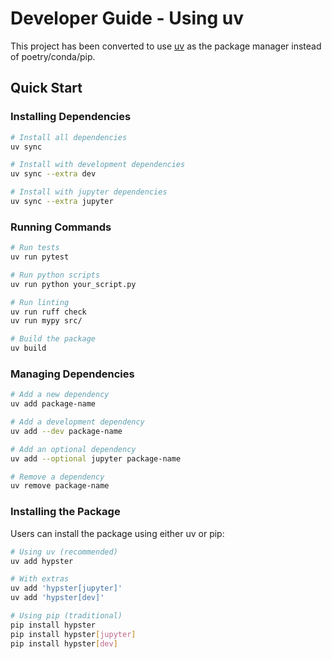 # Developer Guide - Using uv

This project has been converted to use [uv](https://docs.astral.sh/uv/) as the package manager instead of poetry/conda/pip.

## Quick Start

### Installing Dependencies

```bash
# Install all dependencies
uv sync

# Install with development dependencies
uv sync --extra dev

# Install with jupyter dependencies
uv sync --extra jupyter
```

### Running Commands

```bash
# Run tests
uv run pytest

# Run python scripts
uv run python your_script.py

# Run linting
uv run ruff check
uv run mypy src/

# Build the package
uv build
```

### Managing Dependencies

```bash
# Add a new dependency
uv add package-name

# Add a development dependency
uv add --dev package-name

# Add an optional dependency
uv add --optional jupyter package-name

# Remove a dependency
uv remove package-name
```

### Installing the Package

Users can install the package using either uv or pip:

```bash
# Using uv (recommended)
uv add hypster

# With extras
uv add 'hypster[jupyter]'
uv add 'hypster[dev]'

# Using pip (traditional)
pip install hypster
pip install hypster[jupyter]
pip install hypster[dev]
```
